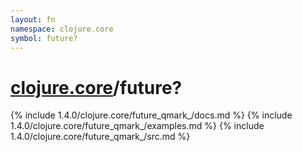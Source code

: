 ```yaml
---
layout: fn
namespace: clojure.core
symbol: future?
---
```


# [clojure.core](../)/future?

{% include 1.4.0/clojure.core/future_qmark_/docs.md %}
{% include 1.4.0/clojure.core/future_qmark_/examples.md %}
{% include 1.4.0/clojure.core/future_qmark_/src.md %}

